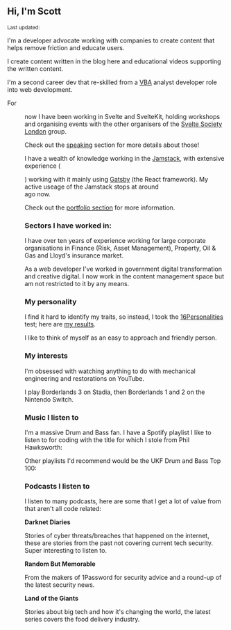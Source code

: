 <script>
  import { Deezer, Spotify } from 'sveltekit-embed'
  import {
    DateDistance as DD, 
    DateUpdated, 
    Small, 
  } from '$lib/components'
</script>

## Hi, I'm Scott

<Small>
  Last updated: <DateUpdated date="2023-06-29" small="true" />
</Small>

I'm a developer advocate working with companies to create content that
helps remove friction and educate users.

I create content written in the blog here and educational videos
supporting the written content.

I'm a second career dev that re-skilled from a [VBA] analyst developer
role into web development.

For <DD date='2021-04-06' /> now I have been working in Svelte and
SvelteKit, holding workshops and organising events with the other
organisers of the [Svelte Society London] group.

Check out the [speaking] section for more details about those!

I have a wealth of knowledge working in the [Jamstack], with extensive
experience (<DD date="2018-08-02"/>) working with it mainly using
[Gatsby] (the React framework). My active useage of the Jamstack stops
at around <DD date="2021-04-06" /> ago now.

Check out the [portfolio section] for more information.

### Sectors I have worked in:

I have over ten years of experience working for large corporate
organisations in Finance (Risk, Asset Management), Property, Oil & Gas
and Lloyd's insurance market.

As a web developer I've worked in government digital transformation
and creative digital. I now work in the content management space but
am not restricted to it by any means.

### My personality

I find it hard to identify my traits, so instead, I took the
[16Personalities] test; here are [my results].

I like to think of myself as an easy to approach and friendly person.

### My interests

I'm obsessed with watching anything to do with mechanical engineering
and restorations on YouTube.

I play Borderlands 3 on Stadia, then Borderlands 1 and 2 on the
Nintendo Switch.

### Music I listen to

I'm a massive Drum and Bass fan. I have a Spotify playlist I like to
listen to for coding with the title for which I stole from Phil
Hawksworth:

<Spotify
  spotifyLink="playlist/75OcGUSaOXVnOLsFRA9taT?si=0ef1521713074cf9"
  width="100%"
/>

Other playlists I'd recommend would be the UKF Drum and Bass Top 100:

<!-- cSpell:ignore 0Zarq4BVkFkZOWkmqsfrjA -->

<Spotify
  spotifyLink="playlist/0Zarq4BVkFkZOWkmqsfrjA?si=00e42e2f62174e17"
  width="100%"
/>

### Podcasts I listen to

I listen to many podcasts, here are some that I get a lot of value
from that aren't all code related:

**Darknet Diaries**

Stories of cyber threats/breaches that happened on the internet, these
are stories from the past not covering current tech security. Super
interesting to listen to.

<Deezer
  frameSrc="show/496882"
/>

**Random But Memorable**

From the makers of 1Password for security advice and a round-up of the
latest security news.

<Deezer
  frameSrc="show/401552"
/>

**Land of the Giants**

Stories about big tech and how it's changing the world, the latest
series covers the food delivery industry.

<Deezer
  frameSrc="show/679992"
/>

<!-- Links -->

[vba]: https://en.wikipedia.org/wiki/Visual_Basic_for_Applications
[gatsby]: https://www.gatsbyjs.com/
[16personalities]: https://www.16personalities.com/
[my results]: https://www.16personalities.com/profiles/ba01a67248b68
[jamstack]: https://jamstack.org/
[portfolio section]: /portfolio
[speaking]: /speaking
[svelte society london]:
  https://beta.guild.host/svelte-society-london/events
